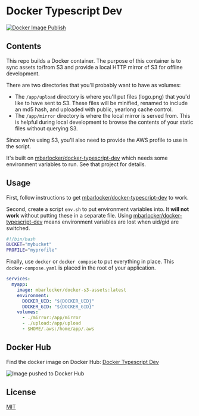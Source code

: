 # Docker Typescript Dev

[![Docker Image Publish](https://github.com/mbarlocker/docker-s3-assets/actions/workflows/docker-publish.yml/badge.svg)](https://github.com/mbarlocker/docker-s3-assets/actions/workflows/docker-publish.yml)

## Contents

This repo builds a Docker container. The purpose of this container is to sync assets to/from S3 and provide a local HTTP mirror of S3 for offline development.

There are two directories that you'll probably want to have as volumes:

* The `/app/upload` directory is where you'll put files (logo.png) that you'd like to have sent to S3. These files will be minified, renamed to include an md5 hash, and uploaded with public, yearlong cache control.
* The `/app/mirror` directory is where the local mirror is served from. This is helpful during local development to browse the contents of your static files without querying S3.

Since we're using S3, you'll also need to provide the AWS profile to use in the script.

It's built on [mbarlocker/docker-typescript-dev](https://github.com/mbarlocker/docker-typescript-dev) which needs some environment variables to run. See that project for details.

## Usage

First, follow instructions to get [mbarlocker/docker-typescript-dev](https://github.com/mbarlocker/docker-typescript-dev) to work.

Second, create a script `env.sh` to put environment variables into. It **will not work** without putting these in a separate file.
Using [mbarlocker/docker-typescript-dev](https://github.com/mbarlocker/docker-typescript-dev) means environment variables are lost when uid/gid are switched.

```bash
#!/bin/bash
BUCKET="mybucket"
PROFILE="myprofile"
```

Finally, use `docker` or `docker compose` to put everything in place. This `docker-compose.yaml` is placed in the root of your application.

```yaml
services:
  myapp:
    image: mbarlocker/docker-s3-assets:latest
    environment:
      DOCKER_UID: "${DOCKER_UID}"
      DOCKER_GID: "${DOCKER_GID}"
    volumes:
      - ./mirror:/app/mirror
      - ./upload:/app/upload
      - $HOME/.aws:/home/app/.aws
```

## Docker Hub

Find the docker image on Docker Hub: [Docker Typescript Dev](https://hub.docker.com/r/mbarlocker/docker-s3-assets)

![Image pushed to Docker Hub](https://raw.githubusercontent.com/mbarlocker/docker-s3-assets/main/images/image-pushed-to-docker-hub.png)

## License

[MIT](https://choosealicense.com/licenses/mit/)
